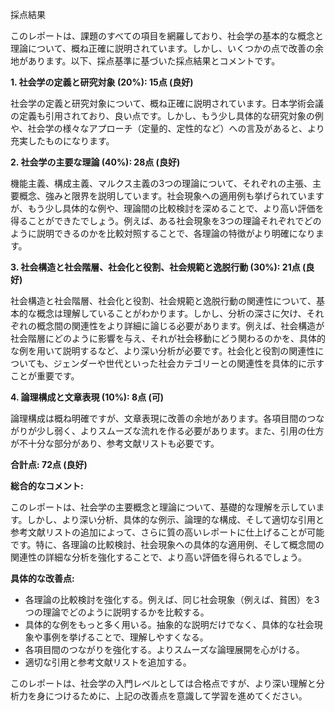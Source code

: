 採点結果

このレポートは、課題のすべての項目を網羅しており、社会学の基本的な概念と理論について、概ね正確に説明されています。しかし、いくつかの点で改善の余地があります。以下、採点基準に基づいた採点結果とコメントです。


**1. 社会学の定義と研究対象 (20%): 15点 (良好)**

社会学の定義と研究対象について、概ね正確に説明されています。日本学術会議の定義も引用されており、良い点です。しかし、もう少し具体的な研究対象の例や、社会学の様々なアプローチ（定量的、定性的など）への言及があると、より充実したものになります。


**2. 社会学の主要な理論 (40%): 28点 (良好)**

機能主義、構成主義、マルクス主義の3つの理論について、それぞれの主張、主要概念、強みと限界を説明しています。社会現象への適用例も挙げられていますが、もう少し具体的な例や、理論間の比較検討を深めることで、より高い評価を得ることができたでしょう。例えば、ある社会現象を3つの理論それぞれでどのように説明できるのかを比較対照することで、各理論の特徴がより明確になります。


**3. 社会構造と社会階層、社会化と役割、社会規範と逸脱行動 (30%): 21点 (良好)**

社会構造と社会階層、社会化と役割、社会規範と逸脱行動の関連性について、基本的な概念は理解していることがわかります。しかし、分析の深さに欠け、それぞれの概念間の関連性をより詳細に論じる必要があります。例えば、社会構造が社会階層にどのように影響を与え、それが社会移動にどう関わるのかを、具体的な例を用いて説明するなど、より深い分析が必要です。社会化と役割の関連性についても、ジェンダーや世代といった社会カテゴリーとの関連性を具体的に示すことが重要です。


**4. 論理構成と文章表現 (10%): 8点 (可)**

論理構成は概ね明確ですが、文章表現に改善の余地があります。各項目間のつながりが少し弱く、よりスムーズな流れを作る必要があります。また、引用の仕方が不十分な部分があり、参考文献リストも必要です。


**合計点: 72点 (良好)**

**総合的なコメント:**

このレポートは、社会学の主要概念と理論について、基礎的な理解を示しています。しかし、より深い分析、具体的な例示、論理的な構成、そして適切な引用と参考文献リストの追加によって、さらに質の高いレポートに仕上げることが可能です。特に、各理論の比較検討、社会現象への具体的な適用例、そして概念間の関連性の詳細な分析を強化することで、より高い評価を得られるでしょう。


**具体的な改善点:**

* 各理論の比較検討を強化する。例えば、同じ社会現象（例えば、貧困）を3つの理論でどのように説明するかを比較する。
* 具体的な例をもっと多く用いる。抽象的な説明だけでなく、具体的な社会現象や事例を挙げることで、理解しやすくなる。
* 各項目間のつながりを強化する。よりスムーズな論理展開を心がける。
* 適切な引用と参考文献リストを追加する。


このレポートは、社会学の入門レベルとしては合格点ですが、より深い理解と分析力を身につけるために、上記の改善点を意識して学習を進めてください。
